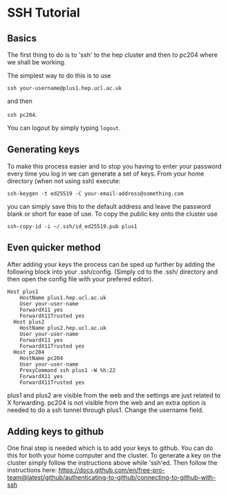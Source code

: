 # SSH Tutorial

## Basics

The first thing to do is to 'ssh' to the hep cluster and then to pc204 where
we shall be working.

The simplest way to do this is to use 

`ssh your-username@plus1.hep.ucl.ac.uk`

and then 

`ssh pc204`.

You can logout by simply typing `logout`.

## Generating keys

To make this process easier and to stop you having to enter your password
every time you log in we can generate a set of keys. From your home directory
(when not using ssh) execute:

`ssh-keygen -t ed25519 -C your-email-address@something.com`

you can simply save this to the default address and leave the password blank
or short for ease of use.
To copy the public key onto the cluster use

`ssh-copy-id -i ~/.ssh/id_ed25519.pub plus1`

## Even quicker method

After adding your keys the process can be sped up further by adding the
following block into your .ssh/config. (Simply cd to the .ssh/ directory and
then open the config file with your prefered editor).

```
Host plus1
    HostName plus1.hep.ucl.ac.uk
    User your-user-name
    ForwardX11 yes
    ForwardX11Trusted yes
  Host plus2
    HostName plus2.hep.ucl.ac.uk
    User your-user-name
    ForwardX11 yes
    ForwardX11Trusted yes
  Host pc204
    HostName pc204
    User your-user-name
    ProxyCommand ssh plus1 -W %h:22
    ForwardX11 yes
    ForwardX11Trusted yes
```

plus1 and plus2 are visible from the web and the settings are just related to X
forwarding. pc204 is not visible from the web and an extra option is needed to
do a ssh tunnel through plus1. Change the username field.

## Adding keys to github

One final step is needed which is to add your keys to github. You can do this 
for both your home computer and the cluster. To generate a key on the cluster
simply follow the instructions above while 'ssh'ed. Then follow the
instructions here:
https://docs.github.com/en/free-pro-team@latest/github/authenticating-to-github/connecting-to-github-with-ssh


